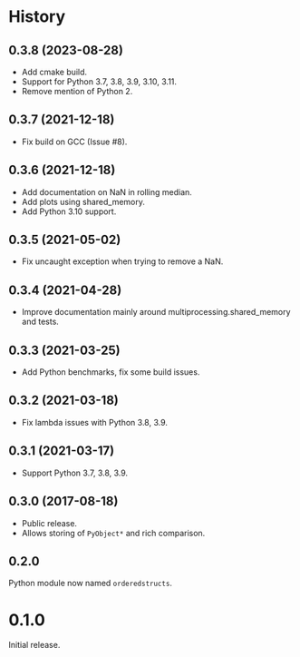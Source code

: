 # History


## 0.3.8 (2023-08-28)

* Add cmake build.
* Support for Python 3.7, 3.8, 3.9, 3.10, 3.11.
* Remove mention of Python 2.

## 0.3.7 (2021-12-18)

* Fix build on GCC (Issue #8).

## 0.3.6 (2021-12-18)

* Add documentation on NaN in rolling median.
* Add plots using shared_memory.
* Add Python 3.10 support.

## 0.3.5 (2021-05-02)

* Fix uncaught exception when trying to remove a NaN.

## 0.3.4 (2021-04-28)

* Improve documentation mainly around multiprocessing.shared_memory and tests.

## 0.3.3 (2021-03-25)

* Add Python benchmarks, fix some build issues.

## 0.3.2 (2021-03-18)

* Fix lambda issues with Python 3.8, 3.9.

## 0.3.1 (2021-03-17)

* Support Python 3.7, 3.8, 3.9.

## 0.3.0 (2017-08-18)

* Public release.
* Allows storing of ``PyObject*`` and rich comparison.

## 0.2.0

Python module now named ``orderedstructs``.

# 0.1.0

Initial release.

